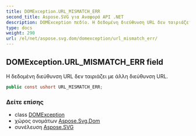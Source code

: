 ```yaml
---
title: DOMException.URL_MISMATCH_ERR
second_title: Aspose.SVG για Αναφορά API .NET
description: DOMException πεδίο. Η δεδομένη διεύθυνση URL δεν ταιριάζει με άλλη διεύθυνση URL.
type: docs
weight: 290
url: /el/net/aspose.svg.dom/domexception/url_mismatch_err/
---
```

## DOMException.URL_MISMATCH_ERR field

Η δεδομένη διεύθυνση URL δεν ταιριάζει με άλλη διεύθυνση URL.

```csharp
public const ushort URL_MISMATCH_ERR;
```

### Δείτε επίσης

* class [DOMException](../)
* χώρος ονομάτων [Aspose.Svg.Dom](../../domexception/)
* συνέλευση [Aspose.SVG](../../../)


